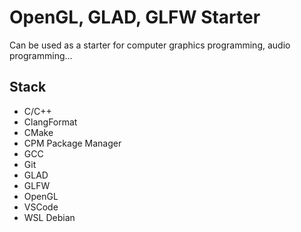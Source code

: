 # OpenGL, GLAD, GLFW Starter

Can be used as a starter for computer graphics programming, audio programming... 

## Stack

- C/C++
- ClangFormat
- CMake
- CPM Package Manager
- GCC
- Git
- GLAD
- GLFW
- OpenGL
- VSCode
- WSL Debian